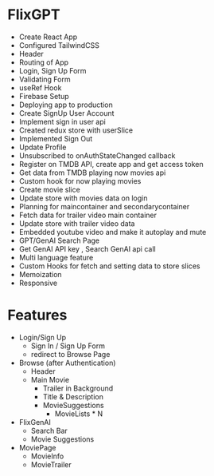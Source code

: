 # FlixGPT

- Create React App
- Configured TailwindCSS
- Header
- Routing of App
- Login, Sign Up Form
- Validating Form
- useRef Hook
- Firebase Setup
- Deploying app to production
- Create SignUp User Account
- Implement sign in user api
- Created redux store with userSlice
- Implemented Sign Out
- Update Profile
- Unsubscribed to onAuthStateChanged callback
- Register on TMDB API, create app and get access token
- Get data from TMDB playing now movies api
- Custom hook for now playing movies
- Create movie slice
- Update store with movies data on login
- Planning for maincontainer and secondarycontainer 
- Fetch data for trailer video main container
- Update store with trailer video data
- Embedded youtube video and make it autoplay and mute
- GPT/GenAI Search Page
- Get GenAI API key , Search GenAI api call
- Multi language feature
- Custom Hooks for fetch and setting data to store slices
- Memoization
- Responsive

# Features
- Login/Sign Up
    - Sign In / Sign Up Form 
    - redirect to Browse Page
- Browse (after Authentication)
    - Header
    - Main Movie
        - Trailer in Background
        - Title & Description
        - MovieSuggestions
            - MovieLists * N
- FlixGenAI
    - Search Bar 
    - Movie Suggestions
- MoviePage
    - MovieInfo
    - MovieTrailer
